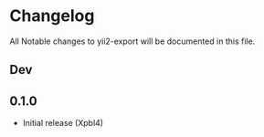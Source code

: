 # Changelog

All Notable changes to yii2-export will be documented in this file.

## Dev

## 0.1.0

- Initial release (Xpbl4)